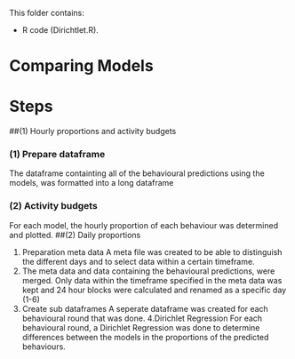 This folder contains:
- R code (Dirichtlet.R).

# Comparing Models

# Steps
##(1) Hourly proportions and activity budgets
### (1) Prepare dataframe
The dataframe containting all of the behavioural predictions using the models, was formatted into a long dataframe
### (2) Activity budgets
For each model, the hourly proportion of each behaviour was determined and plotted.
##(2) Daily proportions
1. Preparation meta data
A meta file was created to be able to distinguish the different days and to select data within a certain timeframe.
2. The meta data and data containing the behavioural predictions, were merged. Only data within the timeframe specified in the meta data was kept and 24 hour blocks were calculated and renamed as a specific day (1-6)
3. Create sub dataframes
A seperate dataframe was created for each behavioural round that was done.
4.Dirichlet Regression
For each behavioural round, a Dirichlet Regression was done to determine differences between the models in the proportions of the predicted behaviours.
